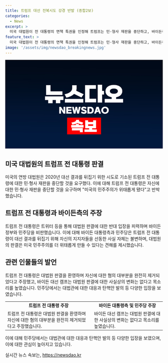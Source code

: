 ```yaml
---
title: 트럼프 대선 전복시도 강경 반발 (종합2보)
categories:
  - News
excerpt: >
  미국 대법원이 전 대통령의 면책 특권을 인정해 트럼프는 민·형사 재판을 중단하고, 바이든측과 민주당은 민주주의 위기를 경고하며 트럼프의 심판이 필요하다고 강조했다. 트럼프는 결정을 환영하고 바이든을 비난하며 지지자에게 선거자금 기부를 요청했고, 대법원 결정을 비판하는 목소리가 나오는 가운데, 민주당은 대법관에 대한 대응과 탄핵안을 발의할 의사를 밝히는 등 대법원의 결정에 대한 후속 조치를 모색하고 있다.
feature_text: >
  미국 대법원이 전 대통령의 면책 특권을 인정해 트럼프는 민·형사 재판을 중단하고, 바이든측과 민주당은 민주주의 위기를 경고하며 트럼프의 심판이 필요하다고 강조했다. 트럼프는 결정을 환영하고 바이든을 비난하며 지지자에게 선거자금 기부를 요청했고, 대법원 결정을 비판하는 목소리가 나오는 가운데, 민주당은 대법관에 대한 대응과 탄핵안을 발의할 의사를 밝히는 등 대법원의 결정에 대한 후속 조치를 모색하고 있다.
image: '/assets/img/newsdao_breakingnews.jpg'
---
```


<p><img src="/assets/img/newsdao_breakingnews.jpg" alt="implanttips 속보" /></p>

<h2 data-ke-size="size26">미국 대법원의 트럼프 전 대통령 판결</h2>

<p data-ke-size="size16">미국의 연방 대법원은 2020년 대선 결과를 뒤집기 위한 시도로 기소된 트럼프 전 대통령에 대한 민·형사 재판을 중단할 것을 요구했다. 이에 대해 트럼프 전 대통령은 자신에 대한 민·형사 재판을 중단할 것을 요구하며 "미국의 민주주의가 위태롭게 됐다"고 반박했습니다.</p>

<h2 data-ke-size="size24">트럼프 전 대통령과 바이든측의 주장</h2>

<p data-ke-size="size16">트럼프 전 대통령은 트위터 등을 통해 대법원 판결에 대한 반대 입장을 피력하며 바이든 정부와 민주당을 비판했습니다. 이에 대해 바이든 대통령측과 민주당은 트럼프 전 대통령이 대선 결과를 뒤집기 위해 자신의 지지자들을 선동한 사실 자체는 불변하며, 대법원의 판결은 미국 민주주의를 더 위태롭게 만들 수 있다는 견해를 제시했습니다.</p>

<h2 data-ke-size="size24">관련 인물들의 발언</h2>

<p data-ke-size="size16">트럼프 전 대통령은 대법원 판결을 환영하며 자신에 대한 혐의 대부분을 완전히 제거되었다고 주장했고, 바이든 대선 캠프는 대법원 판결에 대한 사실상의 변화는 없다고 목소리를 높였습니다. 민주당에서는 대법관에 대한 대응과 탄핵안 발의 등 다양한 입장을 보였습니다.</p>

<table>
    <tr>
        <td style="text-align: center; height: 17px;"><b>트럼프 전 대통령 주장</b></td>
        <td style="text-align: center; height: 17px;"><b>바이든 대통령측 및 민주당 주장</b></td>
    </tr>
    <tr>
        <td>트럼프 전 대통령은 대법원 판결을 환영하며 자신에 대한 혐의 대부분을 완전히 제거되었다고 주장했습니다.</td>
        <td>바이든 대선 캠프는 대법원 판결에 대한 사실상의 변화는 없다고 목소리를 높였습니다.</td>
    </tr>
</table>

<p data-ke-size="size16">이에 대해 민주당에서는 대법관에 대한 대응과 탄핵안 발의 등 다양한 입장을 보였으며, 이에 대한 관심이 높아지고 있습니다.</p>
실시간 뉴스 속보는, <a href="https://newsdao.kr" rel="dofollow">https://newsdao.kr</a>


